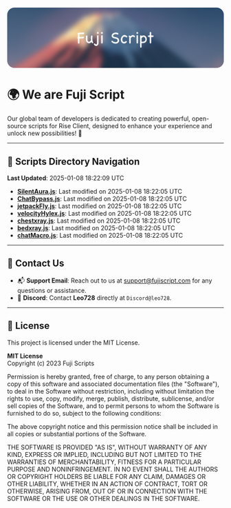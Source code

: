 ![Banner](.github/b.webp)

# 🌍 **We are Fuji Script**

Our global team of developers is dedicated to creating powerful, open-source scripts for Rise Client, designed to enhance your experience and unlock new possibilities! 🌟

---
<!-- SCRIPTS_NAVIGATION_START -->
## 📂 **Scripts Directory Navigation**

**Last Updated**: 2025-01-08 18:22:09 UTC

- **[SilentAura.js](scripts/SilentAura.js)**: Last modified on 2025-01-08 18:22:05 UTC
- **[ChatBypass.js](scripts/ChatBypass.js)**: Last modified on 2025-01-08 18:22:05 UTC
- **[jetpackFly.js](scripts/jetpackFly.js)**: Last modified on 2025-01-08 18:22:05 UTC
- **[velocityHylex.js](scripts/velocityHylex.js)**: Last modified on 2025-01-08 18:22:05 UTC
- **[chestxray.js](scripts/chestxray.js)**: Last modified on 2025-01-08 18:22:05 UTC
- **[bedxray.js](scripts/bedxray.js)**: Last modified on 2025-01-08 18:22:05 UTC
- **[chatMacro.js](scripts/chatMacro.js)**: Last modified on 2025-01-08 18:22:05 UTC

<!-- SCRIPTS_NAVIGATION_END -->

---

## 💬 **Contact Us**  
- 📬 **Support Email**: Reach out to us at [support@fujiscript.com](mailto:support@fujiscript.com) for any questions or assistance.  
- 💬 **Discord**: Contact **Leo728** directly at `Discord@leo728`.

---

## 📜 **License**

This project is licensed under the MIT License.  

**MIT License**  
Copyright (c) 2023 Fuji Scripts  

Permission is hereby granted, free of charge, to any person obtaining a copy of this software and associated documentation files (the "Software"), to deal in the Software without restriction, including without limitation the rights to use, copy, modify, merge, publish, distribute, sublicense, and/or sell copies of the Software, and to permit persons to whom the Software is furnished to do so, subject to the following conditions:  

The above copyright notice and this permission notice shall be included in all copies or substantial portions of the Software.  

THE SOFTWARE IS PROVIDED "AS IS", WITHOUT WARRANTY OF ANY KIND, EXPRESS OR IMPLIED, INCLUDING BUT NOT LIMITED TO THE WARRANTIES OF MERCHANTABILITY, FITNESS FOR A PARTICULAR PURPOSE AND NONINFRINGEMENT. IN NO EVENT SHALL THE AUTHORS OR COPYRIGHT HOLDERS BE LIABLE FOR ANY CLAIM, DAMAGES OR OTHER LIABILITY, WHETHER IN AN ACTION OF CONTRACT, TORT OR OTHERWISE, ARISING FROM, OUT OF OR IN CONNECTION WITH THE SOFTWARE OR THE USE OR OTHER DEALINGS IN THE SOFTWARE.  
